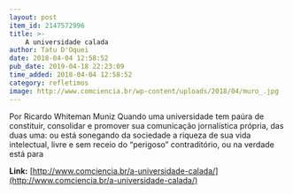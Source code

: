 ```yaml
---
layout: post
item_id: 2147572996
title: >-
    A universidade calada
author: Tatu D'Oquei
date: 2018-04-04 12:58:52
pub_date: 2019-04-18 22:23:09
time_added: 2018-04-04 12:58:52
category: refletimos
image: http://www.comciencia.br/wp-content/uploads/2018/04/muro_.jpg
---
```


Por Ricardo Whiteman Muniz Quando uma universidade tem paúra de constituir, consolidar e promover sua comunicação jornalística própria, das duas uma: ou está sonegando da sociedade a riqueza de sua vida intelectual, livre e sem receio do “perigoso” contraditório, ou na verdade está para

**Link:** [http://www.comciencia.br/a-universidade-calada/](http://www.comciencia.br/a-universidade-calada/)

